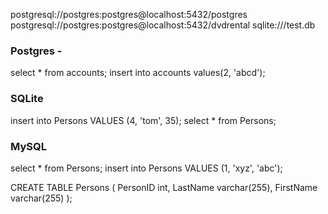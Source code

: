 postgresql://postgres:postgres@localhost:5432/postgres
postgresql://postgres:postgres@localhost:5432/dvdrental
sqlite:///test.db

### Postgres -

select * from accounts;
insert into accounts values(2, 'abcd');

### SQLite

insert into Persons VALUES (4, 'tom', 35);
select * from Persons;

### MySQL

select * from Persons;
insert into Persons VALUES (1, 'xyz', 'abc');

CREATE TABLE Persons (
    PersonID int,
    LastName varchar(255),
    FirstName varchar(255)
);

